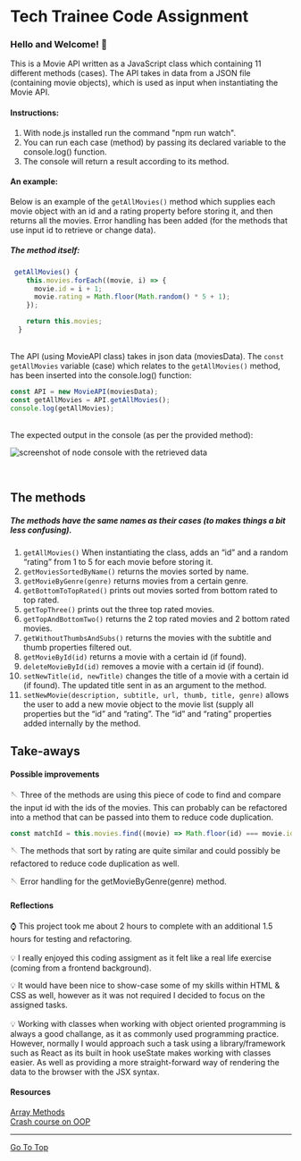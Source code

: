 # Tech Trainee Code Assignment<a name="section_name"></a>

### Hello and Welcome! :slightly_smiling_face:

This is a Movie API written as a JavaScript class which containing 11 different methods (cases). The API takes in data from a JSON file (containing movie objects), which is used as input when instantiating the Movie API. 

#### Instructions: 

1) With node.js installed run the command "npm run watch". 
2) You can run each case (method) by passing its declared variable to the console.log() function. </br>
3) The console will return a result according to its method.</br>

#### An example: 
Below is an example of the `getAllMovies()` method which supplies each movie object with an id and a rating property before storing it, and then returns all the movies. Error handling has been added (for the methods that use input id to retrieve or change data).</br>

##### The method itself:</br>

```javascript
 getAllMovies() {
    this.movies.forEach((movie, i) => {
      movie.id = i + 1;
      movie.rating = Math.floor(Math.random() * 5 + 1);
    });

    return this.movies;
  }
``` 

</br>The API (using MovieAPI class) takes in json data (moviesData).  The `const getAllMovies` variable (case) which relates to the `getAllMovies()` method, has been inserted into the console.log() function:  </br>

```javascript
const API = new MovieAPI(moviesData);
const getAllMovies = API.getAllMovies();
console.log(getAllMovies);
```

</br>The expected output in the console (as per the provided method):</br>

![screenshot of node console with the retrieved data](https://cdn.glitch.global/8f88fd75-5f31-4389-9519-d822812032f3/Sk%C3%A4rmklipp.PNG?v=1652185141766)

</br>

## The methods 
##### The methods have the same names as their cases (to makes things a bit less confusing).

1. `getAllMovies()` When instantiating the class, adds an “id” and a random “rating” from 1 to 5 for each movie before storing it.
2. `getMoviesSortedByName()` returns the movies sorted by name.
3. `getMovieByGenre(genre)` returns movies from a certain genre.
4. `getBottomToTopRated()` prints out movies sorted from bottom rated to top rated.
5. `getTopThree()` prints out the three top rated movies.
6. `getTopAndBottomTwo()` returns the 2 top rated movies and 2 bottom rated movies.
7. `getWithoutThumbsAndSubs()` returns the movies with the subtitle and thumb properties filtered out.
8. `getMovieById(id)` returns a movie with a certain id (if found).
9. `deleteMovieById(id)` removes a movie with a certain id (if found).
10. `setNewTitle(id, newTitle)` changes the title of a movie with a certain id (if found). The updated title sent in as an argument to the method.
11. `setNewMovie(description, subtitle, url, thumb, title, genre)` allows the user to add a new movie object to the movie list (supply all properties but the “id” and “rating”. The “id” and “rating” properties added internally by the method.

## Take-aways

#### Possible improvements </br>

:sewing_needle: Three of the methods are using this piece of code to find and compare the input id with the ids of the movies. This can probably can be refactored into a method that can be passed into them to reduce code duplication.
 ```javascript
const matchId = this.movies.find((movie) => Math.floor(id) === movie.id);
```
:sewing_needle: The methods that sort by rating are quite similar and could possibly be refactored to reduce code duplication as well. </br> 
 
:sewing_needle: Error handling for the getMovieByGenre(genre) method. 

#### Reflections </br>
:watch: This project took me about 2 hours to complete with an additional 1.5 hours for testing and refactoring.</br></br> 
:bulb: I really enjoyed this coding assigment as it felt like a real life exercise (coming from a frontend background).</br>  

:bulb: It would have been nice to show-case some of my skills within HTML & CSS as well, however as it was not required I decided to focus on the assigned tasks.</br></br>
:bulb: Working with classes when working with object oriented programming is always a good challange, as it as commonly used programming practice. However, normally I would approach such a task using a library/framework such as React as its built in hook useState makes working with classes easier. As well as providing a more straight-forward way of rendering the data to the browser with the JSX syntax. 

#### Resources </br>
[Array Methods](https://developer.mozilla.org/en-US/docs/Web/JavaScript/Reference/Global_Objects/Array "Mozilla Array Methods") </br>
[Crash course on OOP](https://www.youtube.com/watch?v=vDJpGenyHaA&t=1s "Mozilla Array Methods") 


--- 

[Go To Top](#section_name)
         
